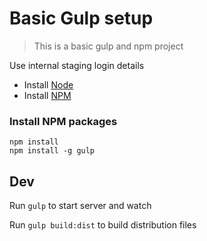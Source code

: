 # Basic Gulp setup

> This is a basic gulp and npm project

Use internal staging login details
* Install [Node](https://nodejs.org/en/)
*  Install [NPM](https://www.npmjs.com/get-npm)
### Install NPM packages

```
npm install
npm install -g gulp

```

## Dev

Run `gulp` to start server and watch

Run `gulp build:dist` to build distribution files
